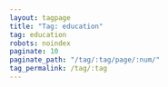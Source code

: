 ```yaml
---
layout: tagpage
title: "Tag: education"
tag: education
robots: noindex
paginate: 10
paginate_path: "/tag/:tag/page/:num/"
tag_permalink: /tag/:tag
---
```

